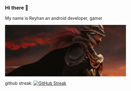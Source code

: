 ### Hi there 👋

My name is Reyhan
an android developer, gamer

 <img align="center" alt="Coding" width="400" src="malenia.gif">

github streak:
[![GitHub Streak](https://github-readme-streak-stats.herokuapp.com/?user=tarnishedrey)](https://git.io/streak-stats)

<!--
**tarnishedrey/tarnishedrey** is a ✨ _special_ ✨ repository because its `README.md` (this file) appears on your GitHub profile.

Here are some ideas to get you started:

- 🔭 I’m currently working on ...
- 🌱 I’m currently learning ...
- 👯 I’m looking to collaborate on ...
- 🤔 I’m looking for help with ...
- 💬 Ask me about ...
- 📫 How to reach me: ...
- 😄 Pronouns: ...
- ⚡ Fun fact: ...
-->
